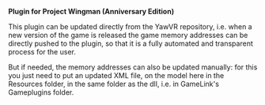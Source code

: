 <b>Plugin for Project Wingman (Anniversary Edition)</b>

This plugin can be updated directly from the YawVR repository, 
i.e. when a new version of the game is released the game memory addresses
can be directly pushed to the plugin, so that it is a fully automated
and transparent process for the user.

But if needed, the memory addresses can also be updated manually:
for this you just need to put an updated XML file, on the model here
in the Resources folder, in the same folder as the dll, i.e. in
GameLink's Gameplugins folder.

